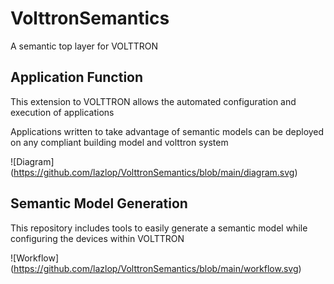 # VolttronSemantics
A semantic top layer for VOLTTRON

##  Application Function

This extension to VOLTTRON allows the automated configuration and execution of applications

Applications written to take advantage of semantic models can be deployed on any compliant building model and volttron system

![Diagram] (https://github.com/lazlop/VolttronSemantics/blob/main/diagram.svg)

##  Semantic Model Generation

This repository includes tools to easily generate a semantic model while configuring the devices within VOLTTRON

![Workflow] (https://github.com/lazlop/VolttronSemantics/blob/main/workflow.svg)
